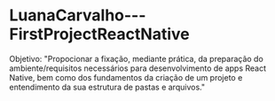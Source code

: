 # LuanaCarvalho---FirstProjectReactNative
Objetivo: "Propocionar a fixação, mediante prática, da preparação do ambiente/requisitos necessários para desenvolvimento de apps React Native, bem como dos fundamentos da criação de um projeto e entendimento da sua estrutura de pastas e arquivos."
